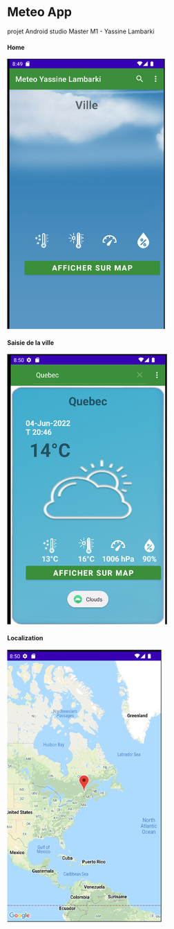 # Meteo App 
projet Android studio Master M1 - Yassine Lambarki


#### Home  

![Home](/images/1.png)

#### Saisie de la ville

![ville](/images/2.png)

#### Localization

![localization](/images/3.png)

